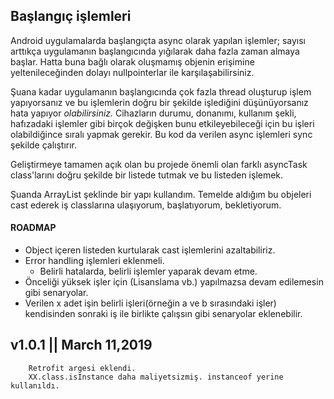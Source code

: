 ##           Başlangıç işlemleri


Android uygulamalarda başlangıçta async olarak yapılan işlemler; sayısı arttıkça uygulamanın 
başlangıcında yığılarak daha fazla zaman almaya başlar. Hatta buna bağlı olarak oluşmamış objenin
erişimine yeltenileceğinden dolayı nullpointerlar ile karşılaşabilirsiniz.

Şuana kadar uygulamanın başlangıcında çok fazla thread oluşturup işlem yapıyorsanız ve bu işlemlerin
doğru bir şekilde işlediğini düşünüyorsanız hata yapıyor _olabilirsiniz._ Cihazların durumu, 
donanımı, kullanım şekli, hafızadaki işlemler gibi birçok değişken bunu etkileyebileceği için bu 
işleri olabildiğince sıralı yapmak gerekir. Bu kod da verilen async işlemleri sync şekilde 
çalıştırır.

Geliştirmeye tamamen açık olan bu projede önemli olan farklı asyncTask class'larını doğru şekilde 
bir listede tutmak ve bu listeden işlemek.

Şuanda ArrayList<Object> şeklinde bir yapı kullandım. Temelde aldığım bu objeleri cast ederek iş 
classlarına ulaşıyorum, başlatıyorum, bekletiyorum.



#### ROADMAP

 - Object içeren listeden kurtularak cast işlemlerini azaltabiliriz.
 - Error handling işlemleri eklenmeli.
    - Belirli hatalarda, belirli işlemler yaparak devam etme. 
 - Önceliği yüksek işler için (Lisanslama  vb.) yapılmazsa devam edilemesin gibi senaryolar.
 - Verilen x adet işin belirli işleri(örneğin a ve b sırasındaki işler) kendisinden sonraki iş ile birlikte 
 çalışsın gibi senaryolar eklenebilir.


## v1.0.1 || March 11,2019
```
	Retrofit argesi eklendi.
	XX.class.isInstance daha maliyetsizmiş. instanceof yerine kullanıldı.

```